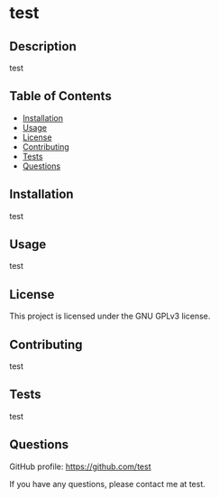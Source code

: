 # test

## Description

test

## Table of Contents

* [Installation](#installation)
* [Usage](#usage)
* [License](#license)
* [Contributing](#contributing)
* [Tests](#tests)
* [Questions](#questions)

## Installation

test

## Usage

test

## License

This project is licensed under the GNU GPLv3 license.

## Contributing

test

## Tests

test

## Questions

GitHub profile: https://github.com/test

If you have any questions, please contact me at test.
